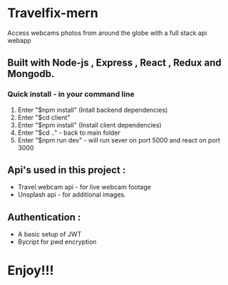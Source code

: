 # Travelfix-mern
Access webcams photos from around the globe with a full stack api webapp


## Built with Node-js , Express , React , Redux and Mongodb.

### Quick install - in your command line
1) Enter "$npm install" (Intall backend dependencies)
2) Enter "$cd client"
3) Enter "$npm install" (Install client dependencies)
4) Enter "$cd .." - back to main folder
5) Enter "$npm run dev" - will run sever on port 5000 and react on port 3000

## Api's used in this project : 
- Travel.webcam api - for live webcam footage
- Unsplash api - for additional images.

## Authentication : 
- A basic setup of JWT
- Bycript for pwd encryption

# Enjoy!!!
